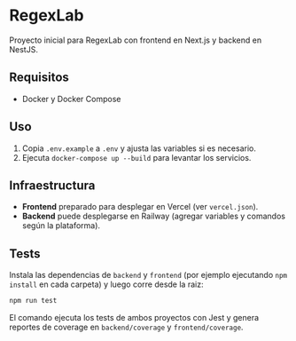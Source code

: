 # RegexLab

Proyecto inicial para RegexLab con frontend en Next.js y backend en NestJS.

## Requisitos
- Docker y Docker Compose

## Uso
1. Copia `.env.example` a `.env` y ajusta las variables si es necesario.
2. Ejecuta `docker-compose up --build` para levantar los servicios.

## Infraestructura
- **Frontend** preparado para desplegar en Vercel (ver `vercel.json`).
- **Backend** puede desplegarse en Railway (agregar variables y comandos según la plataforma).

## Tests

Instala las dependencias de `backend` y `frontend` (por ejemplo ejecutando `npm install` en cada carpeta) y luego corre desde la raiz:

```bash
npm run test
```

El comando ejecuta los tests de ambos proyectos con Jest y genera reportes de coverage en `backend/coverage` y `frontend/coverage`.

